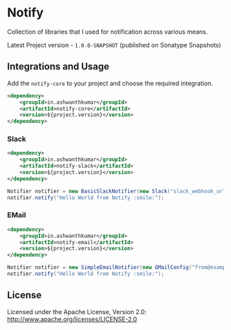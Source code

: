# Notify

Collection of libraries that I used for notification across various means.

Latest Project version - `1.0.0-SNAPSHOT` (published on Sonatype Snapshots)

## Integrations and Usage

Add the `notify-core` to your project and choose the required integration.

```xml
<dependency>
    <groupId>in.ashwanthkumar</groupId>
    <artifactId>notify-core</artifactId>
    <version>${project.version}</version>
</dependency>
```

### Slack
```xml
<dependency>
    <groupId>in.ashwanthkumar</groupId>
    <artifactId>notify-slack</artifactId>
    <version>${project.version}</version>
</dependency>
```

```java
Notifier notifier = new BasicSlackNotifier(new Slack("slack_webhook_url").sendToChannel("general"));
notifier.notify("Hello World from Notify :smile:");
```

### EMail
```xml
<dependency>
    <groupId>in.ashwanthkumar</groupId>
    <artifactId>notify-email</artifactId>
    <version>${project.version}</version>
</dependency>
```

```java
Notifier notifier = new SimpleEmailNotifier(new GMailConfig("from@example.com", "to@example.com", "Email Subject", "username", "password"));
notifier.notify("Hello World from Notify :smile:");
```

## License
Licensed under the Apache License, Version 2.0: http://www.apache.org/licenses/LICENSE-2.0
